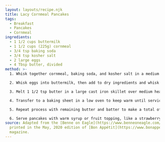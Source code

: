 ```yaml
---
layout: layouts/recipe.njk
title: Lacy Cornmeal Pancakes
tags:
  - Breakfast
  - Pancakes
  - Cornmeal
ingredients:
  - 1 1/2 cups buttermilk
  - 1 1/2 cups (225g) cornmeal
  - 3/4 tsp baking soda
  - 3/4 tsp kosher salt
  - 2 large eggs
  - 4 Tbsp butter, divided
method: >-
  1. Whisk together cornmeal, baking soda, and kosher salt in a medium bowl.

  2. Whisk eggs into buttermilk, then add to dry ingredients and whisk vigorously to combine.

  3. Melt 1 1/2 tsp butter in a large cast iron skillet over medium heat. Ladle 1/3 cup batter into skillet. Cook pancake until lacy and brown underneath, about 3 minutes. Flip and cook just until cooked through, about 1 minute.

  4. Transfer to a baking sheet in a low oven to keep warm until service.

  5. Repeat process with remaining butter and batter to make a total of 8-10 pancakes.

  6. Serve pancakes with warm syrup or fruit topping, like a strawberry compote.
source: Adapted from the [Benne on Eagle](https://www.benneoneagle.com/) recipe
  printed in the May, 2020 edition of [Bon Appétit](https://www.bonappetit.com/)
  magazine.
---
```

